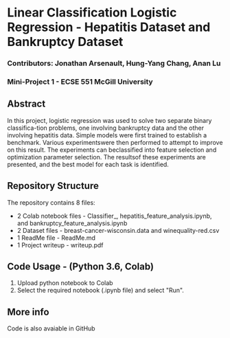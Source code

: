 # Linear Classification Logistic Regression - Hepatitis Dataset and Bankruptcy Dataset
### Contributors: Jonathan Arsenault, Hung-Yang Chang, Anan Lu
### Mini-Project 1 - ECSE 551  McGill University

## Abstract
In this project, logistic regression was used to solve two separate binary classifica-tion problems, one involving bankruptcy data and the other involving hepatitis data. Simple models were first trained to establish a benchmark. Various experimentswere then performed to attempt to improve on this result. The experiments can beclassified into feature selection and optimization parameter selection. The resultsof these experiments are presented, and the best model for each task is identified.

## Repository Structure
The repository contains 8 files:
* 2 Colab notebook files - Classifier_, hepatitis_feature_analysis.ipynb, and bankruptcy_feature_analysis.ipynb
* 2 Dataset files - breast-cancer-wisconsin.data and winequality-red.csv
* 1 ReadMe file - ReadMe.md
* 1 Project writeup - writeup.pdf

## Code Usage - (Python 3.6, Colab)
1. Upload python notebook to Colab
2. Select the required notebook (.ipynb file) and select "Run".

## More info
Code is also avaiable in GitHub

